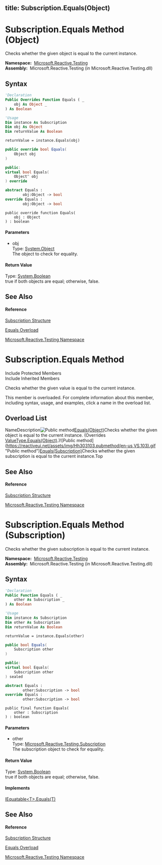 title: Subscription.Equals(Object)
---
# Subscription.Equals Method (Object)

Checks whether the given object is equal to the current instance.

**Namespace:**  [Microsoft.Reactive.Testing](Microsoft.Reactive.Testing\Microsoft.Reactive.Testing.md)  
**Assembly:**  Microsoft.Reactive.Testing (in Microsoft.Reactive.Testing.dll)

## Syntax

```vb
'Declaration
Public Overrides Function Equals ( _
    obj As Object _
) As Boolean
```

```vb
'Usage
Dim instance As Subscription
Dim obj As Object
Dim returnValue As Boolean

returnValue = instance.Equals(obj)
```

```csharp
public override bool Equals(
    Object obj
)
```

```c++
public:
virtual bool Equals(
    Object^ obj
) override
```

```fsharp
abstract Equals : 
        obj:Object -> bool 
override Equals : 
        obj:Object -> bool 
```

```jscript
public override function Equals(
    obj : Object
) : boolean
```

#### Parameters

- obj  
  Type: [System.Object](https://msdn.microsoft.com/en-us/library/e5kfa45b)  
  The object to check for equality.

#### Return Value

Type: [System.Boolean](https://msdn.microsoft.com/en-us/library/a28wyd50)  
true if both objects are equal; otherwise, false.

## See Also

#### Reference

[Subscription Structure](Subscription\Subscription.md)

[Equals Overload](Equals\Subscription.Equals.md)

[Microsoft.Reactive.Testing Namespace](Microsoft.Reactive.Testing\Microsoft.Reactive.Testing.md)







# Subscription.Equals Method

Include Protected Members  
Include Inherited Members

Checks whether the given value is equal to the current instance.

This member is overloaded. For complete information about this member, including syntax, usage, and examples, click a name in the overload list.

## Overload List

NameDescription![Public method](https://reactiveui.net/assets/img/Hh303103.pubmethod(en-us,VS.103).gif "Public method")[Equals(Object)](https://msdn.microsoft.com/en-us/library/m:microsoft.reactive.testing.subscription.equals(system.object)(v=VS.103))Checks whether the given object is equal to the current instance. (Overrides [ValueType.Equals(Object)](https://msdn.microsoft.com/en-us/library/m:system.valuetype.equals(system.object)(v=VS.103)).)![Public method](https://reactiveui.net/assets/img/Hh303103.pubmethod(en-us,VS.103).gif "Public method")[Equals(Subscription)](https://msdn.microsoft.com/en-us/library/m:microsoft.reactive.testing.subscription.equals(microsoft.reactive.testing.subscription)(v=VS.103))Checks whether the given subscription is equal to the current instance.Top

## See Also

#### Reference

[Subscription Structure](Subscription\Subscription.md)

[Microsoft.Reactive.Testing Namespace](Microsoft.Reactive.Testing\Microsoft.Reactive.Testing.md)





# Subscription.Equals Method (Subscription)

Checks whether the given subscription is equal to the current instance.

**Namespace:**  [Microsoft.Reactive.Testing](Microsoft.Reactive.Testing\Microsoft.Reactive.Testing.md)  
**Assembly:**  Microsoft.Reactive.Testing (in Microsoft.Reactive.Testing.dll)

## Syntax

```vb
'Declaration
Public Function Equals ( _
    other As Subscription _
) As Boolean
```

```vb
'Usage
Dim instance As Subscription
Dim other As Subscription
Dim returnValue As Boolean

returnValue = instance.Equals(other)
```

```csharp
public bool Equals(
    Subscription other
)
```

```c++
public:
virtual bool Equals(
    Subscription other
) sealed
```

```fsharp
abstract Equals : 
        other:Subscription -> bool 
override Equals : 
        other:Subscription -> bool 
```

```jscript
public final function Equals(
    other : Subscription
) : boolean
```

#### Parameters

- other  
  Type: [Microsoft.Reactive.Testing.Subscription](Subscription\Subscription.md)  
  The subscription object to check for equality.

#### Return Value

Type: [System.Boolean](https://msdn.microsoft.com/en-us/library/a28wyd50)  
true if both objects are equal; otherwise, false.

#### Implements

[IEquatable\<T\>.Equals(T)](https://msdn.microsoft.com/en-us/library/m:system.iequatable%601.equals(%600)(v=VS.103))

## See Also

#### Reference

[Subscription Structure](Subscription\Subscription.md)

[Equals Overload](Equals\Subscription.Equals.md)

[Microsoft.Reactive.Testing Namespace](Microsoft.Reactive.Testing\Microsoft.Reactive.Testing.md)







